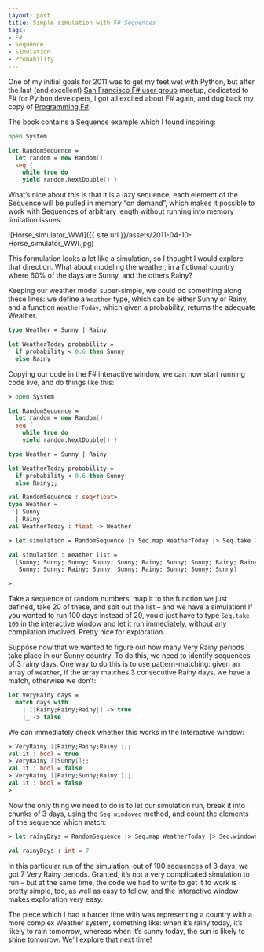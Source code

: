 ```yaml
---
layout: post
title: Simple simulation with F# Sequences
tags:
- F#
- Sequence
- Simulation
- Probability
---
```


One of my initial goals for 2011 was to get my feet wet with Python, but after the last (and excellent) [San Francisco F# user group](http://www.sfsharp.org/) meetup, dedicated to F# for Python developers, I got all excited about F# again, and dug back my copy of [Programming F#](http://oreilly.com/catalog/9780596153656).  

The book contains a Sequence example which I found inspiring:

``` fsharp 
open System

let RandomSequence =
  let random = new Random()
  seq { 
    while true do
    yield random.NextDouble() }
``` 

What’s nice about this is that it is a lazy sequence; each element of the Sequence will be pulled in memory “on demand”, which makes it possible to work with Sequences of arbitrary length without running into memory limitation issues.

![Horse_simulator_WWI]({{ site.url }}/assets/2011-04-10-Horse_simulator_WWI.jpg)

This formulation looks a lot like a simulation, so I thought I would explore that direction. What about modeling the weather, in a fictional country where 60% of the days are Sunny, and the others Rainy?

Keeping our weather model super-simple, we could do something along these lines: we define a `Weather` type, which can be either Sunny or Rainy, and a function `WeatherToday`, which given a probability, returns the adequate Weather.

``` fsharp
type Weather = Sunny | Rainy

let WeatherToday probability =
  if probability < 0.6 then Sunny
  else Rainy
``` 

<!--more-->

Copying our code in the F# interactive window, we can now start running code live, and do things like this:

``` fsharp
> open System

let RandomSequence =
  let random = new Random()
  seq { 
    while true do
    yield random.NextDouble() }

type Weather = Sunny | Rainy

let WeatherToday probability =
  if probability < 0.6 then Sunny
  else Rainy;;

val RandomSequence : seq<float>
type Weather =
  | Sunny
  | Rainy
val WeatherToday : float -> Weather

> let simulation = RandomSequence |> Seq.map WeatherToday |> Seq.take 20 |> Seq.toList;;

val simulation : Weather list =
  [Sunny; Sunny; Sunny; Sunny; Sunny; Rainy; Sunny; Sunny; Rainy; Rainy; Rainy;
   Sunny; Sunny; Rainy; Sunny; Sunny; Rainy; Sunny; Sunny; Sunny]

>
``` 

Take a sequence of random numbers, map it to the function we just defined, take 20 of these, and spit out the list – and we have a simulation! If you wanted to run 100 days instead of 20, you’d just have to type `Seq.take 100` in the interactive window and let it run immediately, without any compilation involved. Pretty nice for exploration.

Suppose now that we wanted to figure out how many Very Rainy periods take place in our Sunny country. To do this, we need to identify sequences of 3 rainy days. One way to do this is to use pattern-matching: given an array of `Weather`, if the array matches 3 consecutive Rainy days, we have a match, otherwise we don’t:

``` fsharp
let VeryRainy days = 
  match days with 
    | [|Rainy;Rainy;Rainy|] -> true 
    |_ -> false
``` 

We can immediately check whether this works in the Interactive window:

``` fsharp
> VeryRainy [|Rainy;Rainy;Rainy|];;
val it : bool = true
> VeryRainy [|Sunny|];;
val it : bool = false
> VeryRainy [|Rainy;Sunny;Rainy|];;
val it : bool = false
> 
``` 

Now the only thing we need to do is to let our simulation run, break it into chunks of 3 days, using the `Seq.windowed` method, and count the elements of the sequence which match:

``` fsharp
> let rainyDays = RandomSequence |> Seq.map WeatherToday |> Seq.windowed 3 |> Seq.take 100 |> Seq.filter VeryRainy |> Seq.length;;

val rainyDays : int = 7
``` 

In this particular run of the simulation, out of 100 sequences of 3 days, we got 7 Very Rainy periods. Granted, it’s not a very complicated simulation to run – but at the same time, the code we had to write to get it to work is pretty simple, too, as well as easy to follow, and the Interactive window makes exploration very easy.

The piece which I had a harder time with was representing a country with a more complex Weather system, something like: when it’s rainy today, it’s likely to rain tomorrow, whereas when it’s sunny today, the sun is likely to shine tomorrow. We’ll explore that next time!

